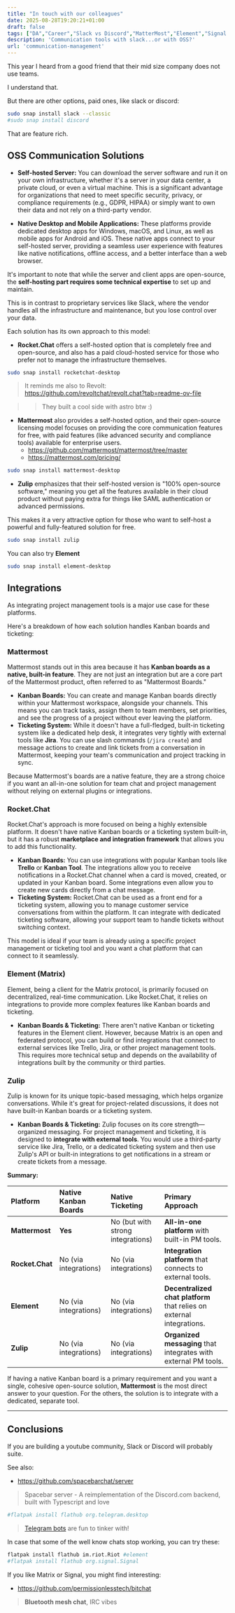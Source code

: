 ```yaml
---
title: "In touch with our colleagues"
date: 2025-08-28T19:20:21+01:00
draft: false
tags: ["DA","Career","Slack vs Discord","MatterMost","Element","Signal vs Telegram"]
description: 'Communication tools with slack...or with OSS?'
url: 'communication-management'
---
```


This year I heard from a good friend that their mid size company does not use teams.

I understand that.

But there are other options, paid ones, like slack or discord:

```sh
sudo snap install slack --classic
#sudo snap install discord
```

That are feature rich.


## OSS Communication Solutions

* **Self-hosted Server:** You can download the server software and run it on your own infrastructure, whether it's a server in your data center, a private cloud, or even a virtual machine. This is a significant advantage for organizations that need to meet specific security, privacy, or compliance requirements (e.g., GDPR, HIPAA) or simply want to own their data and not rely on a third-party vendor.

* **Native Desktop and Mobile Applications:** These platforms provide dedicated desktop apps for Windows, macOS, and Linux, as well as mobile apps for Android and iOS. These native apps connect to your self-hosted server, providing a seamless user experience with features like native notifications, offline access, and a better interface than a web browser.

It's important to note that while the server and client apps are open-source, the **self-hosting part requires some technical expertise** to set up and maintain.

This is in contrast to proprietary services like Slack, where the vendor handles all the infrastructure and maintenance, but you lose control over your data.

Each solution has its own approach to this model:

* **Rocket.Chat** offers a self-hosted option that is completely free and open-source, and also has a paid cloud-hosted service for those who prefer not to manage the infrastructure themselves.

```sh
sudo snap install rocketchat-desktop
```

> It reminds me also to Revolt: https://github.com/revoltchat/revolt.chat?tab=readme-ov-file

> > They built a cool side with astro btw :)

* **Mattermost** also provides a self-hosted option, and their open-source licensing model focuses on providing the core communication features for free, with paid features (like advanced security and compliance tools) available for enterprise users.
    * https://github.com/mattermost/mattermost/tree/master
    * https://mattermost.com/pricing/

```sh
sudo snap install mattermost-desktop
```

* **Zulip** emphasizes that their self-hosted version is "100% open-source software," meaning you get all the features available in their cloud product without paying extra for things like SAML authentication or advanced permissions.

This makes it a very attractive option for those who want to self-host a powerful and fully-featured solution for free.

```sh
sudo snap install zulip
```

You can also try **Element**

```sh
sudo snap install element-desktop
```

## Integrations

As integrating project management tools is a major use case for these platforms.

 Here's a breakdown of how each solution handles Kanban boards and ticketing:

### **Mattermost**
Mattermost stands out in this area because it has **Kanban boards as a native, built-in feature**. They are not just an integration but are a core part of the Mattermost product, often referred to as "Mattermost Boards."

* **Kanban Boards:** You can create and manage Kanban boards directly within your Mattermost workspace, alongside your channels. This means you can track tasks, assign them to team members, set priorities, and see the progress of a project without ever leaving the platform.
* **Ticketing System:** While it doesn't have a full-fledged, built-in ticketing system like a dedicated help desk, it integrates very tightly with external tools like **Jira**. You can use slash commands (`/jira create`) and message actions to create and link tickets from a conversation in Mattermost, keeping your team's communication and project tracking in sync.

Because Mattermost's boards are a native feature, they are a strong choice if you want an all-in-one solution for team chat and project management without relying on external plugins or integrations.

### **Rocket.Chat**
Rocket.Chat's approach is more focused on being a highly extensible platform. It doesn't have native Kanban boards or a ticketing system built-in, but it has a robust **marketplace and integration framework** that allows you to add this functionality.

* **Kanban Boards:** You can use integrations with popular Kanban tools like **Trello** or **Kanban Tool**. The integrations allow you to receive notifications in a Rocket.Chat channel when a card is moved, created, or updated in your Kanban board. Some integrations even allow you to create new cards directly from a chat message.
* **Ticketing System:** Rocket.Chat can be used as a front end for a ticketing system, allowing you to manage customer service conversations from within the platform. It can integrate with dedicated ticketing software, allowing your support team to handle tickets without switching context.

This model is ideal if your team is already using a specific project management or ticketing tool and you want a chat platform that can connect to it seamlessly.

### **Element (Matrix)**
Element, being a client for the Matrix protocol, is primarily focused on decentralized, real-time communication. Like Rocket.Chat, it relies on integrations to provide more complex features like Kanban boards and ticketing.

* **Kanban Boards & Ticketing:** There aren't native Kanban or ticketing features in the Element client. However, because Matrix is an open and federated protocol, you can build or find integrations that connect to external services like Trello, Jira, or other project management tools. This requires more technical setup and depends on the availability of integrations built by the community or third parties.

### **Zulip**
Zulip is known for its unique topic-based messaging, which helps organize conversations. While it's great for project-related discussions, it does not have built-in Kanban boards or a ticketing system.

* **Kanban Boards & Ticketing:** Zulip focuses on its core strength—organized messaging. For project management and ticketing, it is designed to **integrate with external tools**. You would use a third-party service like Jira, Trello, or a dedicated ticketing system and then use Zulip's API or built-in integrations to get notifications in a stream or create tickets from a message.

**Summary:**

| Platform | Native Kanban Boards | Native Ticketing | Primary Approach |
| :--- | :--- | :--- | :--- |
| **Mattermost** | **Yes** | No (but with strong integrations) | **All-in-one platform** with built-in PM tools. |
| **Rocket.Chat** | No (via integrations) | No (via integrations) | **Integration platform** that connects to external tools. |
| **Element** | No (via integrations) | No (via integrations) | **Decentralized chat platform** that relies on external integrations. |
| **Zulip** | No (via integrations) | No (via integrations) | **Organized messaging** that integrates with external PM tools. |

If having a native Kanban board is a primary requirement and you want a single, cohesive open-source solution, **Mattermost** is the most direct answer to your question. For the others, the solution is to integrate with a dedicated, separate tool.

---

## Conclusions

If you are building a youtube community, Slack or Discord will probably suite.

See also:

* https://github.com/spacebarchat/server

>  Spacebar server - A reimplementation of the Discord.com backend, built with Typescript and love


```sh
#flatpak install flathub org.telegram.desktop
```

> [Telegram bots](https://jalcocert.github.io/JAlcocerT/no-code-ai-tools/#tg-bots) are fun to tinker with!

In case that some of the well know chats stop working, you can try these:

```sh
flatpak install flathub im.riot.Riot #element
#flatpak install flathub org.signal.Signal
```

If you like Matrix or Signal, you might find interesting:

* https://github.com/permissionlesstech/bitchat

> **Bluetooth mesh chat**, IRC vibes